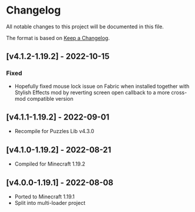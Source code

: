 # Changelog
All notable changes to this project will be documented in this file.

The format is based on [Keep a Changelog].

## [v4.1.2-1.19.2] - 2022-10-15
### Fixed
- Hopefully fixed mouse lock issue on Fabric when installed together with Stylish Effects mod by reverting screen open callback to a more cross-mod compatible version

## [v4.1.1-1.19.2] - 2022-09-01
- Recompile for Puzzles Lib v4.3.0

## [v4.1.0-1.19.2] - 2022-08-21
- Compiled for Minecraft 1.19.2

## [v4.0.0-1.19.1] - 2022-08-08
- Ported to Minecraft 1.19.1
- Split into multi-loader project

[Keep a Changelog]: https://keepachangelog.com/en/1.0.0/
